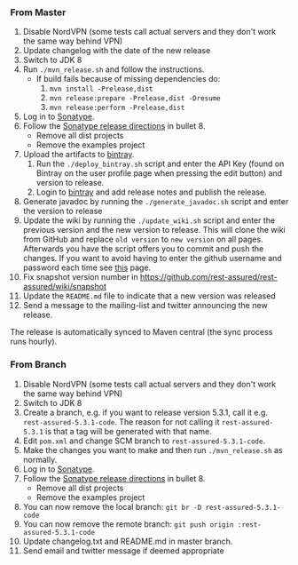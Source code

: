 ### From Master ###

1. Disable NordVPN (some tests call actual servers and they don't work the same way behind VPN)
1. Update changelog with the date of the new release
1. Switch to JDK 8
1. Run `./mvn_release.sh` and follow the instructions.
	* If build fails because of missing dependencies do:
		1. `mvn install -Prelease,dist`
		1. `mvn release:prepare -Prelease,dist -Dresume`
		1. `mvn release:perform -Prelease,dist`
1. Log in to [Sonatype](https://oss.sonatype.org).
1. Follow the [Sonatype release directions](https://docs.sonatype.org/display/Repository/Sonatype+OSS+Maven+Repository+Usage+Guide) in bullet 8.
	* Remove all dist projects
	* Remove the examples project
1. Upload the artifacts to [bintray](https://bintray.com/johanhaleby/generic/rest-assured).
	1. Run the `./deploy_bintray.sh` script and enter the API Key (found on Bintray on the user profile page when pressing the edit button) and version to release.
	1. Login to [bintray](http://bintray.com) and add release notes and publish the release.
1. Generate javadoc by running the `./generate_javadoc.sh` script and enter the version to release
1. Update the wiki by running the `./update_wiki.sh` script and enter the previous version and the new version to release. This will clone the wiki from GitHub and replace `old version` to `new version` on all pages. Afterwards you have the script offers you to commit and push the changes. If you want to avoid having to enter the github username and password each time see [this](https://help.github.com/articles/caching-your-github-password-in-git/) page.
1. Fix snapshot version number in https://github.com/rest-assured/rest-assured/wiki/snapshot
1. Update the `README.md` file to indicate that a new version was released
1. Send a message to the mailing-list and twitter announcing the new release.

The release is automatically synced to Maven central (the sync process runs hourly).

### From Branch ###

1. Disable NordVPN (some tests call actual servers and they don't work the same way behind VPN)
1. Switch to JDK 8
1. Create a branch, e.g. if you want to release version 5.3.1, call it e.g. `rest-assured-5.3.1-code`. The reason for not calling it `rest-assured-5.3.1` is that a tag will be generated with that name.
1. Edit `pom.xml` and change SCM branch to `rest-assured-5.3.1-code`.
1. Make the changes you want to make and then run `./mvn_release.sh` as normally.
1. Log in to [Sonatype](https://oss.sonatype.org).
1. Follow the [Sonatype release directions](https://docs.sonatype.org/display/Repository/Sonatype+OSS+Maven+Repository+Usage+Guide) in bullet 8.
	* Remove all dist projects
	* Remove the examples project
1. You can now remove the local branch: `git br -D rest-assured-5.3.1-code`
1. You can now remove the remote branch: `git push origin :rest-assured-5.3.1-code` 
1. Update changelog.txt and README.md in master branch.
1. Send email and twitter message if deemed appropriate